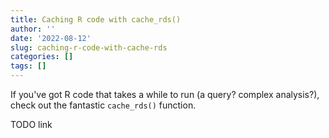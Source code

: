 ```yaml
---
title: Caching R code with cache_rds()
author: ''
date: '2022-08-12'
slug: caching-r-code-with-cache-rds
categories: []
tags: []
---
```


If you've got R code that takes a while to run (a query? complex analysis?), check out the fantastic `cache_rds()` function.

TODO link
